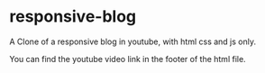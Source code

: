 # responsive-blog
A Clone of a responsive blog in youtube, with html css and js only.

You can find the youtube video link in the footer of the html file.
